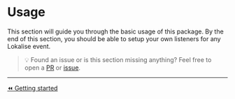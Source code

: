 Usage
===

This section will guide you through the basic usage of this package. By the end of this section, you should be able to
setup your own listeners for any Lokalise event.

> 💡 Found an issue or is this section missing anything? Feel free to open a
> [PR](https://github.com/craftzing/laravel-mollie-webhooks/compare) or
> [issue](https://github.com/craftzing/laravel-mollie-webhooks/issues/new).

---

[⏪ Getting started](getting-started.md)
